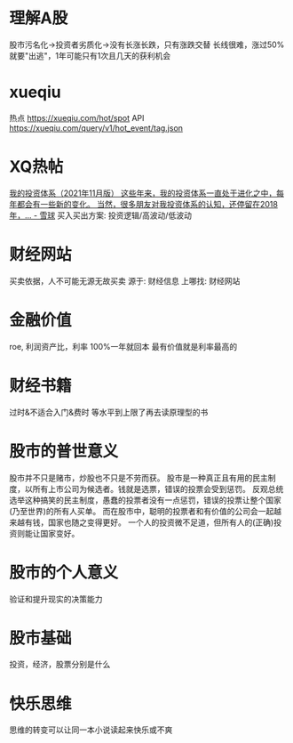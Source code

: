 # 理解A股
股市污名化→投资者劣质化→没有长涨长跌，只有涨跌交替
长线很难，涨过50%就要"出逃"，1年可能只有1次且几天的获利机会
# xueqiu
热点 https://xueqiu.com/hot/spot
API https://xueqiu.com/query/v1/hot_event/tag.json
# XQ热帖
[我的投资体系（2021年11月版） 这些年来，我的投资体系一直处于进化之中，每年都会有一些新的变化。 当然，很多朋友对我投资体系的认知，还停留在2018年，... - 雪球](https://xueqiu.com/8600616776/203124071)
	买入买出方案: 投资逻辑/高波动/低波动
# 财经网站
买卖依据，人不可能无源无故买卖
源于: 财经信息
上哪找: 财经网站
# 金融价值
roe, 利润资产比，利率
100%一年就回本
最有价值就是利率最高的
# 财经书籍
过时&不适合入门&费时
等水平到上限了再去读原理型的书
# 股市的普世意义
股市并不只是赌市，炒股也不只是不劳而获。
股市是一种真正且有用的民主制度，以所有上市公司为候选者。钱就是选票，错误的投票会受到惩罚。
反观总统选举这种搞笑的民主制度，愚蠢的投票者没有一点惩罚，错误的投票让整个国家(乃至世界)的所有人买单。
而在股市中，聪明的投票者和有价值的公司会一起越来越有钱，国家也随之变得更好。
一个人的投资微不足道，但所有人的(正确)投资则能让国家变好。
# 股市的个人意义
验证和提升现实的决策能力
# 股市基础
投资，经济，股票分别是什么
# 快乐思维
思维的转变可以让同一本小说读起来快乐或不爽
